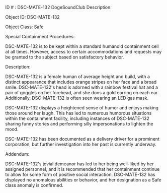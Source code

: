 ID # : DSC-MATE-132
DogeSoundClub Description:

Object ID: DSC-MATE-132

Object Class: Safe

Special Containment Procedures:

DSC-MATE-132 is to be kept within a standard humanoid containment cell at all times. However, access to certain accommodations and requests may be granted to the subject based on satisfactory behavior.

Description:

DSC-MATE-132 is a female human of average height and build, with a distinct appearance that includes orange stripes on her face and a broad smile. DSC-MATE-132's head is adorned with a rainbow festival hat and a pair of goggles on her forehead, and she dons a gold earring on each ear. Additionally, DSC-MATE-132 is often seen wearing an LED gas mask.

DSC-MATE-132 displays a heightened sense of humor and enjoys making those around her laugh. This has led to numerous humorous situations within the containment facility, including instances of DSC-MATE-132 sharing funny stories and performing silly impersonations to lighten the mood.

DSC-MATE-132 has been documented as a delivery driver for a prominent corporation, but further investigation into her past is currently underway.

Addendum:

DSC-MATE-132's jovial demeanor has led to her being well-liked by her assigned personnel, and it is recommended that her containment continue to allow for some form of positive social interaction. DSC-MATE-132 has displayed no anomalous abilities or behavior, and her designation as a Safe class anomaly is confirmed.